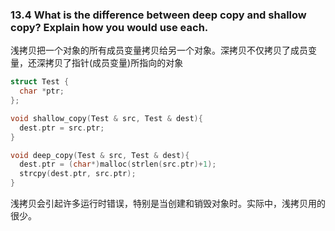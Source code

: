 ### 13.4 What is the difference between deep copy and shallow copy? Explain how you would use each.

浅拷贝把一个对象的所有成员变量拷贝给另一个对象。深拷贝不仅拷贝了成员变量，还深拷贝了指针(成员变量)所指向的对象

``` c++
struct Test {
  char *ptr;
};

void shallow_copy(Test & src, Test & dest){
  dest.ptr = src.ptr;
}

void deep_copy(Test & src, Test & dest){
  dest.ptr = (char*)malloc(strlen(src.ptr)+1);
  strcpy(dest.ptr, src.ptr);
}
```

浅拷贝会引起许多运行时错误，特别是当创建和销毁对象时。实际中，浅拷贝用的很少。
